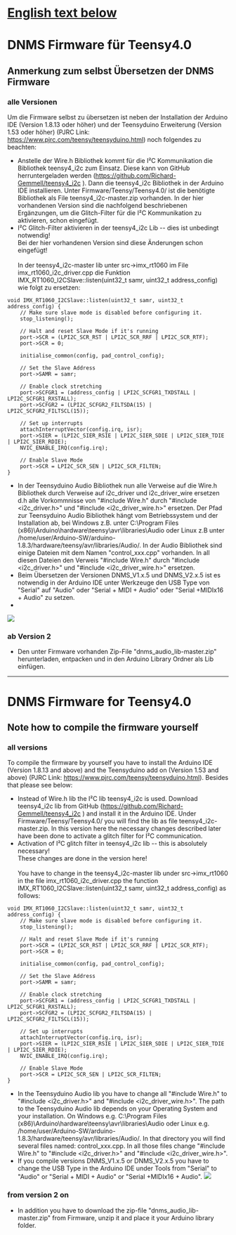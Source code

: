 # [English text below](#dnms-firmware-for-teensy40)

# DNMS Firmware für Teensy4.0

## Anmerkung zum selbst Übersetzen der DNMS Firmware 

### alle Versionen

Um die Firmware selbst zu übersetzen ist neben der Installation der Arduino IDE (Version 1.8.13 oder höher) und der Teensyduino Erweiterung (Version 1.53 oder höher) (PJRC Link: https://www.pjrc.com/teensy/teensyduino.html) noch folgendes zu beachten:
- Anstelle der Wire.h Bibliothek kommt für die I²C Kommunikation die Bibliothek teensy4_i2c zum Einsatz. Diese kann von GitHub herruntergeladen werden (https://github.com/Richard-Gemmell/teensy4_i2c ). Dann die teensy4_i2c Bibliothek in der Arduino IDE installieren. Unter Firmware/Teensy/Teensy4.0/ ist die benötigte Bibliothek als File teensy4_i2c-master.zip vorhanden. In der hier vorhandenen Version sind die nachfolgend beschriebenen Ergänzungen, um die Glitch-Filter für die I²C Kommunikation zu aktivieren, schon eingefügt.
- I²C Glitch-Filter aktivieren in der teensy4_i2c Lib -- dies ist unbedingt notwendig!  <br>
Bei der hier vorhandenen Version sind diese Änderungen schon eingefügt! <br> <br>
In der teensy4_i2c-master lib unter src->imx_rt1060 im File imx_rt1060_i2c_driver.cpp die Funktion IMX_RT1060_I2CSlave::listen(uint32_t samr, uint32_t address_config) wie folgt zu ersetzen:
	
```
void IMX_RT1060_I2CSlave::listen(uint32_t samr, uint32_t address_config) {
    // Make sure slave mode is disabled before configuring it.
    stop_listening();

    // Halt and reset Slave Mode if it's running
    port->SCR = (LPI2C_SCR_RST | LPI2C_SCR_RRF | LPI2C_SCR_RTF);
    port->SCR = 0;

    initialise_common(config, pad_control_config);

    // Set the Slave Address
    port->SAMR = samr;

    // Enable clock stretching
    port->SCFGR1 = (address_config | LPI2C_SCFGR1_TXDSTALL | LPI2C_SCFGR1_RXSTALL);
    port->SCFGR2 = (LPI2C_SCFGR2_FILTSDA(15) | LPI2C_SCFGR2_FILTSCL(15));

    // Set up interrupts
    attachInterruptVector(config.irq, isr);
    port->SIER = (LPI2C_SIER_RSIE | LPI2C_SIER_SDIE | LPI2C_SIER_TDIE | LPI2C_SIER_RDIE);
    NVIC_ENABLE_IRQ(config.irq);

    // Enable Slave Mode
    port->SCR = LPI2C_SCR_SEN | LPI2C_SCR_FILTEN;
}

```
- In der Teensyduino Audio Bibliothek nun alle Verweise auf die Wire.h Bibliothek durch Verweise auf i2c_driver und i2c_driver_wire ersetzen d.h alle Vorkommnisse von "#include Wire.h" durch "#include <i2c_driver.h>" und "#include <i2c_driver_wire.h>" ersetzen. Der Pfad zur Teensyduino Audio Bibliothek hängt vom Betriebssystem und der Installation ab, bei Windows z.B. unter C:\Program Files (x86)\Arduino\hardware\teensy\avr\libraries\Audio oder Linux z.B unter /home/user/Arduino-SW/arduino-1.8.3/hardware/teensy/avr/libraries/Audio/.
In der Audio Bibliothek sind einige Dateien mit dem Namen "control_xxx.cpp" vorhanden. In all diesen Dateien den Verweis "#include Wire.h" durch "#include <i2c_driver.h>" und "#include <i2c_driver_wire.h>" ersetzen.
- Beim Übersetzen der Versionen DNMS_V1.x.5 und DNMS_V2.x.5 ist es notwendig in der Arduino IDE unter Werkzeuge den USB Type von "Serial" auf "Audio" oder "Serial + MIDI + Audio" oder "Serial +MIDIx16 + Audio" zu setzen.
- 
<img src="images/Arduino IDE Teensy4.0 USB.jpg"><br>


### ab Version 2

- Den unter Firmware vorhanden Zip-File "dnms_audio_lib-master.zip" herunterladen, entpacken und in den Arduino Library Ordner als Lib einfügen.



------------------------------------------------------------------------


# DNMS Firmware for Teensy4.0

## Note how to compile the firmware yourself

### all versions

To compile the firmware by yourself you have to install the Arduino IDE (Version 1.8.13 and above) and the Teensyduino add on (Version 1.53 and above) (PJRC Link: https://www.pjrc.com/teensy/teensyduino.html). Besides that please see below:
- Instead of Wire.h lib the I²C lib teensy4_i2c is used. Download teensy4_i2c lib from GitHub (https://github.com/Richard-Gemmell/teensy4_i2c ) and install it in the Arduino IDE. Under Firmware/Teensy/Teensy4.0/ you will find the lib as file teensy4_i2c-master.zip. In this version here the necessary changes described later have been done to activate a glitch filter for I²C communication.
- Activation of I²C glitch filter in teensy4_i2c lib -- this is absolutely necessary! <br>
These changes are done in the version here! <br><br>
You have to change in the teensy4_i2c-master lib under src->imx_rt1060 in the file imx_rt1060_i2c_driver.cpp the function IMX_RT1060_I2CSlave::listen(uint32_t samr, uint32_t address_config) as follows:
```
void IMX_RT1060_I2CSlave::listen(uint32_t samr, uint32_t address_config) {
    // Make sure slave mode is disabled before configuring it.
    stop_listening();

    // Halt and reset Slave Mode if it's running
    port->SCR = (LPI2C_SCR_RST | LPI2C_SCR_RRF | LPI2C_SCR_RTF);
    port->SCR = 0;

    initialise_common(config, pad_control_config);

    // Set the Slave Address
    port->SAMR = samr;

    // Enable clock stretching
    port->SCFGR1 = (address_config | LPI2C_SCFGR1_TXDSTALL | LPI2C_SCFGR1_RXSTALL);
    port->SCFGR2 = (LPI2C_SCFGR2_FILTSDA(15) | LPI2C_SCFGR2_FILTSCL(15));

    // Set up interrupts
    attachInterruptVector(config.irq, isr);
    port->SIER = (LPI2C_SIER_RSIE | LPI2C_SIER_SDIE | LPI2C_SIER_TDIE | LPI2C_SIER_RDIE);
    NVIC_ENABLE_IRQ(config.irq);

    // Enable Slave Mode
    port->SCR = LPI2C_SCR_SEN | LPI2C_SCR_FILTEN;
}

```

- In the Teensyduino Audio lib you have to change all "#include Wire.h" to "#include <i2c_driver.h>" and "#include <i2c_driver_wire.h>". The path to the Teensyduino Audio lib depends on your Operating System and your installation. On Windows e.g. C:\Program Files (x86)\Arduino\hardware\teensy\avr\libraries\Audio oder Linux e.g. /home/user/Arduino-SW/arduino-1.8.3/hardware/teensy/avr/libraries/Audio/. In that directory you will find several files named: control_xxx.cpp. In all those files change "#include Wire.h" to "#include <i2c_driver.h>" and "#include <i2c_driver_wire.h>".
- If you compile versions DNMS_V1.x.5 or DNMS_V2.x.5 you have to change the USB Type in the Arduino IDE under Tools from "Serial" to "Audio" or "Serial + MIDI + Audio" or "Serial +MIDIx16 + Audio".
<img src="images/Arduino IDE Teensy4.0 USB.jpg"><br> 


### from version 2 on

- In addition you have to download the zip-file "dnms_audio_lib-master.zip" from Firmware, unzip it and place it your Arduino library folder.

